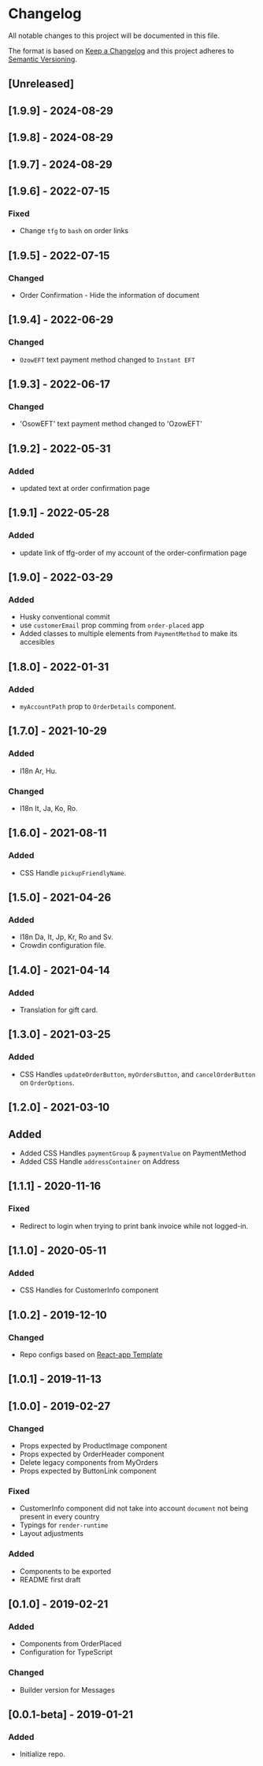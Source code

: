 # Changelog

All notable changes to this project will be documented in this file.

The format is based on [Keep a Changelog](http://keepachangelog.com/en/1.0.0/)
and this project adheres to [Semantic Versioning](http://semver.org/spec/v2.0.0.html).

## [Unreleased]

## [1.9.9] - 2024-08-29

## [1.9.8] - 2024-08-29

## [1.9.7] - 2024-08-29
## [1.9.6] - 2022-07-15
### Fixed
- Change `tfg` to `bash` on order links
## [1.9.5] - 2022-07-15
### Changed
- Order Confirmation - Hide the information of document
## [1.9.4] - 2022-06-29
### Changed
- `OzowEFT` text payment method changed to `Instant EFT`

## [1.9.3] - 2022-06-17
### Changed
- 'OsowEFT' text payment method changed to 'OzowEFT'

## [1.9.2] - 2022-05-31

### Added
- updated text at order confirmation page
## [1.9.1] - 2022-05-28

### Added
- update link of tfg-order of my account of the order-confirmation page

## [1.9.0] - 2022-03-29

### Added

- Husky conventional commit
- use `customerEmail` prop comming from `order-placed` app
- Added classes to multiple elements from `PaymentMethod` to make its accesibles

## [1.8.0] - 2022-01-31

### Added

- `myAccountPath` prop to `OrderDetails` component.

## [1.7.0] - 2021-10-29

### Added
- I18n Ar, Hu.

### Changed
- I18n It, Ja, Ko, Ro.

## [1.6.0] - 2021-08-11
### Added
- CSS Handle `pickupFriendlyName`.
## [1.5.0] - 2021-04-26

### Added

- I18n Da, It, Jp, Kr, Ro and Sv.
- Crowdin configuration file.

## [1.4.0] - 2021-04-14

### Added
- Translation for gift card.

## [1.3.0] - 2021-03-25
### Added
- CSS Handles `updateOrderButton`, `myOrdersButton`, and `cancelOrderButton` on `OrderOptions`.

## [1.2.0] - 2021-03-10

## Added

- Added CSS Handles `paymentGroup` & `paymentValue` on PaymentMethod
- Added CSS Handle `addressContainer` on Address

## [1.1.1] - 2020-11-16
### Fixed
- Redirect to login when trying to print bank invoice while not logged-in.

## [1.1.0] - 2020-05-11

### Added

- CSS Handles for CustomerInfo component

## [1.0.2] - 2019-12-10

### Changed

- Repo configs based on [React-app Template](https://github.com/vtex-apps/react-app-template/)

## [1.0.1] - 2019-11-13

## [1.0.0] - 2019-02-27

### Changed

- Props expected by ProductImage component
- Props expected by OrderHeader component
- Delete legacy components from MyOrders
- Props expected by ButtonLink component

### Fixed

- CustomerInfo component did not take into account `document` not being present in every country
- Typings for `render-runtime`
- Layout adjustments

### Added

- Components to be exported
- README first draft

## [0.1.0] - 2019-02-21

### Added

- Components from OrderPlaced
- Configuration for TypeScript

### Changed

- Builder version for Messages

## [0.0.1-beta] - 2019-01-21

### Added

- Initialize repo.
